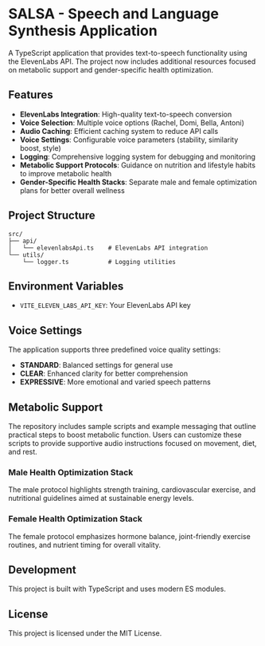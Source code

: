 # SALSA - Speech and Language Synthesis Application

A TypeScript application that provides text-to-speech functionality using the ElevenLabs API. The project now includes additional resources focused on metabolic support and gender-specific health optimization.

## Features

- **ElevenLabs Integration**: High-quality text-to-speech conversion
- **Voice Selection**: Multiple voice options (Rachel, Domi, Bella, Antoni)
- **Audio Caching**: Efficient caching system to reduce API calls
- **Voice Settings**: Configurable voice parameters (stability, similarity boost, style)
- **Logging**: Comprehensive logging system for debugging and monitoring
- **Metabolic Support Protocols**: Guidance on nutrition and lifestyle habits to improve metabolic health
- **Gender-Specific Health Stacks**: Separate male and female optimization plans for better overall wellness

## Project Structure

```
src/
├── api/
│   └── elevenlabsApi.ts    # ElevenLabs API integration
└── utils/
    └── logger.ts           # Logging utilities
```

## Environment Variables

- `VITE_ELEVEN_LABS_API_KEY`: Your ElevenLabs API key

## Voice Settings

The application supports three predefined voice quality settings:

- **STANDARD**: Balanced settings for general use
- **CLEAR**: Enhanced clarity for better comprehension
- **EXPRESSIVE**: More emotional and varied speech patterns

## Metabolic Support

The repository includes sample scripts and example messaging that outline practical steps to boost metabolic function. Users can customize these scripts to provide supportive audio instructions focused on movement, diet, and rest.

### Male Health Optimization Stack

The male protocol highlights strength training, cardiovascular exercise, and nutritional guidelines aimed at sustainable energy levels.

### Female Health Optimization Stack

The female protocol emphasizes hormone balance, joint-friendly exercise routines, and nutrient timing for overall vitality.

## Development

This project is built with TypeScript and uses modern ES modules.

## License
This project is licensed under the MIT License.
